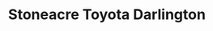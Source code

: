 ---
title: "Stoneacre Toyota Darlington"
url: /darlington/stoneacre-toyota-darlington/
shop: Autohaus
---